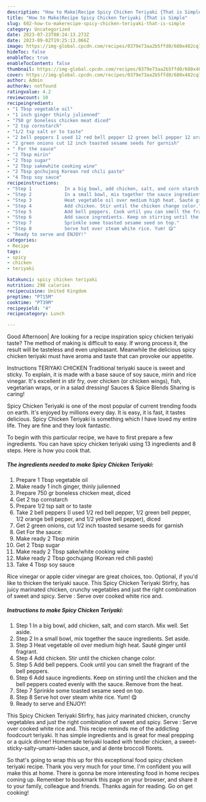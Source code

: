 ```yaml
---
description: "How to Make|Recipe Spicy Chicken Teriyaki {That is Simple"
title: "How to Make|Recipe Spicy Chicken Teriyaki {That is Simple"
slug: 602-how-to-makerecipe-spicy-chicken-teriyaki-that-is-simple
category: Uncategorized
date: 2023-07-23T08:24:13.273Z
date: 2023-09-02T19:25:13.066Z
image: https://img-global.cpcdn.com/recipes/0379e73aa2b5ffd0/680x482cq70/spicy-chicken-teriyaki-recipe-main-photo.jpg
hideToc: false
enableToc: true
enableTocContent: false
thumbnail: https://img-global.cpcdn.com/recipes/0379e73aa2b5ffd0/680x482cq70/spicy-chicken-teriyaki-recipe-main-photo.jpg
cover: https://img-global.cpcdn.com/recipes/0379e73aa2b5ffd0/680x482cq70/spicy-chicken-teriyaki-recipe-main-photo.jpg
author: Admin
authorAv: notfound
ratingvalue: 4.2
reviewcount: 10
recipeingredient:
- "1 Tbsp vegetable oil"
- "1 inch ginger thinly julienned"
- "750 gr boneless chicken meat diced"
- "2 tsp cornstarch"
- "1/2 tsp salt or to taste"
- "2 bell peppers I used 12 red bell pepper 12 green bell pepper 12 orange bell pepper and 12 yellow bell pepper diced"
- "2 green onions cut 12 inch toasted sesame seeds for garnish"
- " For the sauce"
- "2 Tbsp mirin"
- "2 Tbsp sugar"
- "2 Tbsp sakewhite cooking wine"
- "2 Tbsp gochujang Korean red chili paste"
- "4 Tbsp soy sauce"
recipeinstructions:
- "Step 1            In a big bowl, add chicken, salt, and corn starch. Mix well. Set aside."
- "Step 2            In a small bowl, mix together the sauce ingredients. Set aside."
- "Step 3            Heat vegetable oil over medium high heat. Sauté ginger until fragrant."
- "Step 4            Add chicken. Stir until the chicken change color."
- "Step 5            Add bell peppers. Cook until you can smell the fragrant of the bell peppers."
- "Step 6            Add sauce ingredients. Keep on stirring until the chicken and the bell peppers coated evenly with the sauce. Remove from the heat."
- "Step 7            Sprinkle some toasted sesame seed on top."
- "Step 8            Serve hot over steam white rice. Yum! 😋"
- "Ready to serve and ENJOY!"
categories:
- Recipe
tags:
- spicy
- chicken
- teriyaki

katakunci: spicy chicken teriyaki 
nutrition: 298 calories
recipecuisine: United Kingdom
preptime: "PT15M"
cooktime: "PT39M"
recipeyield: "4"
recipecategory: Lunch

---
```



Good Afternoon| Are looking for a recipe inspiration spicy chicken teriyaki taste? The method of making is difficult to easy. If wrong process it, the result will be tasteless and even unpleasant. Meanwhile the delicious spicy chicken teriyaki must have aroma and taste that can provoke our appetite.





Instructions TERIYAKI CHICKEN Traditional teriyaki sauce is sweet and sticky. To explain, it is made with a base sauce of soy sauce, mirin and rice vinegar. It&#39;s excellent in stir fry, over chicken (or chicken wings), fish, vegetarian wraps, or in a salad dressing! Sauces &amp; Spice Blends Sharing is caring!

Spicy Chicken Teriyaki is one of the most popular of current trending foods on earth. It's enjoyed by millions every day. It is easy, it is fast, it tastes delicious. Spicy Chicken Teriyaki is something which I have loved my entire life. They are fine and they look fantastic.


To begin with this particular recipe, we have to first prepare a few ingredients. You can have spicy chicken teriyaki using 13 ingredients and 8 steps. Here is how you cook that.

<!--inarticleads1-->

##### The ingredients needed to make Spicy Chicken Teriyaki:

1. Prepare 1 Tbsp vegetable oil
1. Make ready 1 inch ginger, thinly julienned
1. Prepare 750 gr boneless chicken meat, diced
1. Get 2 tsp cornstarch
1. Prepare 1/2 tsp salt or to taste
1. Take 2 bell peppers (I used 1/2 red bell pepper, 1/2 green bell pepper, 1/2 orange bell pepper, and 1/2 yellow bell pepper), diced
1. Get 2 green onions, cut 1/2 inch toasted sesame seeds for garnish
1. Get  For the sauce:
1. Make ready 2 Tbsp mirin
1. Get 2 Tbsp sugar
1. Make ready 2 Tbsp sake/white cooking wine
1. Make ready 2 Tbsp gochujang (Korean red chili paste)
1. Take 4 Tbsp soy sauce


Rice vinegar or apple cider vinegar are great choices, too. Optional, if you&#39;d like to thicken the teriyaki sauce. This Spicy Chicken Teriyaki Stirfry, has juicy marinated chicken, crunchy vegetables and just the right combination of sweet and spicy. Serve : Serve over cooked white rice and. 

<!--inarticleads2-->

##### Instructions to make Spicy Chicken Teriyaki:

1. Step 1            In a big bowl, add chicken, salt, and corn starch. Mix well. Set aside.
1. Step 2            In a small bowl, mix together the sauce ingredients. Set aside.
1. Step 3            Heat vegetable oil over medium high heat. Sauté ginger until fragrant.
1. Step 4            Add chicken. Stir until the chicken change color.
1. Step 5            Add bell peppers. Cook until you can smell the fragrant of the bell peppers.
1. Step 6            Add sauce ingredients. Keep on stirring until the chicken and the bell peppers coated evenly with the sauce. Remove from the heat.
1. Step 7            Sprinkle some toasted sesame seed on top.
1. Step 8            Serve hot over steam white rice. Yum! 😋
1. Ready to serve and ENJOY!

This Spicy Chicken Teriyaki Stirfry, has juicy marinated chicken, crunchy vegetables and just the right combination of sweet and spicy. Serve : Serve over cooked white rice and. This recipe reminds me of the addicting foodcourt teriyaki. It has simple ingredients and is great for meal prepping or a quick dinner! Homemade teriyaki loaded with tender chicken, a sweet-sticky-salty-umami-laden sauce, and al dente broccoli florets. 

So that's going to wrap this up for this exceptional food spicy chicken teriyaki recipe. Thank you very much for your time. I'm confident you will make this at home. There is gonna be more interesting food in home recipes coming up. Remember to bookmark this page on your browser, and share it to your family, colleague and friends. Thanks again for reading. Go on get cooking!
